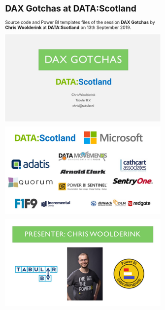 # DAX Gotchas at DATA:Scotland
Source code and Power BI templates files of the session **DAX Gotchas** by **Chris Woolderink** at **DATA:Scotland** on 13th September 2019.

![alt text](https://github.com/tabular/dax-gotchas-data-scotland/blob/master/Documentation/Slide01.JPG "Slide 01")

![alt text](https://github.com/tabular/dax-gotchas-data-scotland/blob/master/Documentation/Slide02.JPG "Slide 02")

![alt text](https://github.com/tabular/dax-gotchas-data-scotland/blob/master/Documentation/Slide03.JPG "Slide 03")
